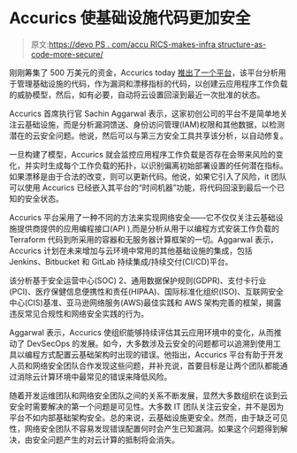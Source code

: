 # Accurics 使基础设施代码更加安全

> 原文:[https://devo PS . com/accu RICS-makes-infra structure-as-code-more-secure/](https://devops.com/accurics-makes-infrastructure-as-code-more-secure/)

刚刚筹集了 500 万美元的资金，Accurics today [推出了一个平台](https://www.businesswire.com/news/home/20200428005337/en/Accurics-Launches-Vision-Making-Cloud-Infrastructure-Security)，该平台分析用于管理基础设施的代码，作为漏洞和漂移指标的代码，以创建云应用程序工作负载的威胁模型，然后，如有必要，自动将云设置回滚到最近一次批准的状态。

Accurics 首席执行官 Sachin Aggarwal 表示，这家初创公司的平台不是简单地关注云基础设施，而是分析漏洞馈送、身份访问管理(IAM)权限和其他数据，以检测潜在的云安全问题。他说，然后可以与第三方安全工具共享该分析，以自动修复。

一旦构建了模型，Accurics 就会监控应用程序工作负载是否存在会带来风险的变化，并实时生成每个工作负载的拓扑，以识别偏离初始部署设置的任何潜在指标。如果漂移是由于合法的改变，则可以更新代码。他说，如果它引入了风险，it 团队可以使用 Accurics 已经嵌入其平台的“时间机器”功能，将代码回滚到最后一个已知的安全状态。

Accurics 平台采用了一种不同的方法来实现网络安全——它不仅仅关注云基础设施提供商提供的应用编程接口(API ),而是分析从用于以编程方式安装工作负载的 Terraform 代码到所采用的容器和无服务器计算框架的一切。Aggarwal 表示，Accurics 计划在未来增加与云环境中常用的其他基础设施的集成，包括 Jenkins、Bitbucket 和 GitLab 持续集成/持续交付(CI/CD)平台。

该分析基于安全运营中心(SOC) 2、通用数据保护规则(GDPR)、支付卡行业(PCI)、医疗保健信息便携性和责任(HIPAA)、国际标准化组织(ISO)、互联网安全中心(CIS)基准、亚马逊网络服务(AWS)最佳实践和 AWS 架构完善的框架，揭露违反常见合规性和网络安全实践的行为。

Aggarwal 表示，Accurics 使组织能够持续评估其云应用环境中的变化，从而推动了 DevSecOps 的发展。如今，大多数涉及云安全的问题都可以追溯到使用工具以编程方式配置云基础架构时出现的错误。他指出，Accurics 平台有助于开发人员和网络安全团队合作发现这些问题，并补充说，首要目标是让两个团队都能通过消除云计算环境中最常见的错误来降低风险。

随着开发运维团队和网络安全团队之间的关系不断发展，显然大多数组织在谈到云安全时需要解决的第一个问题是可见性。大多数 IT 团队关注云安全，并不是因为平台不如内部基础架构安全。总的来说，云基础设施更安全。然而，由于缺乏可见性，网络安全团队不容易发现错误配置何时会产生已知漏洞。如果这个问题得到解决，由安全问题产生的对云计算的抵制将会消失。
